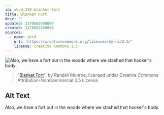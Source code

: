 ```yaml
---
id: xkcd.219-blanket-fort
title: Blanket Fort
desc: ''
updated: 1170662400000
created: 1170662400000
sources:
  - name: xkcd
    url: 'https://creativecommons.org/licenses/by-nc/2.5/'
    license: Creative Commons 2.5
---
```

![Also, we have a fort out in the woods where we stashed that hooker's body.](https://imgs.xkcd.com/comics/blanket_fort.png)
> "[Blanket Fort](https://xkcd.com/219/)", by Randall Munroe, licensed under Creative Commons Attribution-NonCommercial 2.5 License

## Alt Text
Also, we have a fort out in the woods where we stashed that hooker's body.
